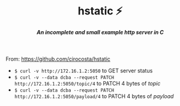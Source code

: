 <h1 align="center">hstatic ⚡️ </h1>

<h5 align="center">An incomplete and small example http server in C</h5>

<br/>

From: https://github.com/cirocosta/hstatic

* `$ curl -v http://172.16.1.2:5050` to GET server status
* `$ curl -v --data dcba --request PATCH http://172.16.1.2:5050/topic/4` to PATCH 4 bytes of *topic*
* `$ curl -v --data dcba --request PATCH http://172.16.1.2:5050/payload/4` to PATCH 4 bytes of *payload* 
